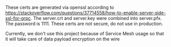 These certs are generated via openssl according to https://stackoverflow.com/questions/37714558/how-to-enable-server-side-ssl-for-grpc. The server.crt and server.key were combined into server.pfx. The password is 1111. These certs are not secure, do not use in production.

Currently, we don't use this project because of Service Mesh usage so that it will take care of data payload encryption on the wire